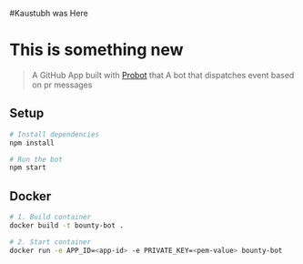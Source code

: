 #Kaustubh was Here

# This is something new

> A GitHub App built with [Probot](https://github.com/probot/probot) that A bot that dispatches event based on pr messages

## Setup

```sh
# Install dependencies
npm install

# Run the bot
npm start
```

## Docker

```sh
# 1. Build container
docker build -t bounty-bot .

# 2. Start container
docker run -e APP_ID=<app-id> -e PRIVATE_KEY=<pem-value> bounty-bot
```
